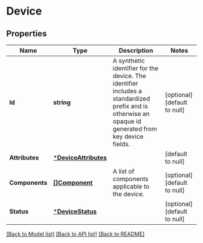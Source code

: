# Device

## Properties
Name | Type | Description | Notes
------------ | ------------- | ------------- | -------------
**Id** | **string** | A synthetic identifier for the device. The identifier includes a standardized prefix and is otherwise an opaque id generated from key device fields. | [optional] [default to null]
**Attributes** | [***DeviceAttributes**](DeviceAttributes.md) |  | [default to null]
**Components** | [**[]Component**](Component.md) | A list of components applicable to the device. | [optional] [default to null]
**Status** | [***DeviceStatus**](DeviceStatus.md) |  | [optional] [default to null]

[[Back to Model list]](../README.md#documentation-for-models) [[Back to API list]](../README.md#documentation-for-api-endpoints) [[Back to README]](../README.md)

